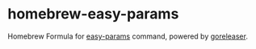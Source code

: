 # homebrew-easy-params

Homebrew Formula for [easy-params](https://github.com/technicallyjosh/easy-params) command, powered by [goreleaser](https://github.com/goreleaser/goreleaser).
